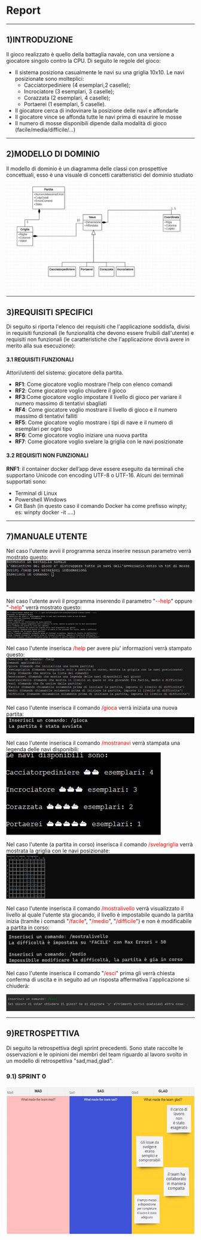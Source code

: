 # Report
---

## 1)INTRODUZIONE
Il gioco realizzato è quello della battaglia navale, con una versione a giocatore singolo contro la CPU. Di seguito le regole del gioco:
* Il sistema posiziona casualmente le navi su una griglia 10x10. Le navi posizionate sono molteplici: 
    * Cacciatorpediniere (4 esemplari,2 caselle);
    * Incrociatore (3 esemplari, 3 caselle);
    * Corazzata (2 esemplari, 4 caselle);
    * Portaerei (1 esemplari, 5 caselle).
* Il giocatore cerca di indovinare la posizione delle navi e affondarle 
* Il giocatore vince se affonda tutte le navi prima di esaurire le mosse 
* Il numero di mosse disponibili dipende dalla modalità di gioco (facile/media/difficile/…)

---

## 2)MODELLO DI DOMINIO
Il modello di dominio è un diagramma delle classi con prospettive concettuali, esso è una visuale di concetti caratteristici del dominio studiato
![Schema_Star_Uml](./img/Schema_Star_Uml.png)

---
## 3)REQUISITI SPECIFICI
Di seguito si riporta l'elenco dei requisiti che l'applicazione soddisfa, divisi in requisiti funzionali (le funzionalità che devono essere fruibili dall'utente) e requisiti non funzionali (le caratteristiche che l'applicazione dovrà avere in merito alla sua esecuzione):
#### 3.1 REQUISITI FUNZIONALI
Attori/utenti del sistema: giocatore della partita.
* **RF1**: Come giocatore voglio mostrare l’help con elenco comandi
* **RF2**: Come giocatore voglio chiudere il gioco
* **RF3**:Come giocatore voglio impostare il livello di gioco per variare il numero massimo di tentativi sbagliati
* **RF4**: Come giocatore voglio mostrare il livello di gioco e il numero massimo di tentativi falliti
* **RF5**: Come giocatore voglio mostrare i tipi di nave e il numero di esemplari per ogni tipo
* **RF6**: Come giocatore voglio iniziare una nuova partita
* **RF7**: Come giocatore voglio svelare la griglia con le navi posizionate


#### 3.2 REQUISITI NON FUNZIONALI
**RNF1**: il container docker dell’app deve essere eseguito da terminali che supportano Unicode con encoding UTF-8 o UTF-16. Alcuni dei terminali supportati sono:
*	Terminal di Linux
*	Powershell Windows
*	Git Bash (in questo caso il comando Docker ha come prefisso winpty; es: winpty docker -it ....)

----

## 7)MANUALE UTENTE
Nel caso l'utente avvii il programma senza inserire nessun parametro verrà mostrato questo:
![Descrizione](./img/Descrizione.jpg)

Nel caso l'utente avvii il programma inserendo il parametro "<span style="color:red">--help</span>" oppure "<span style="color:red">-help</span>" verrà mostrato questo:
![helpconparametro](./img/Helpconparametro.jpg)

Nel caso l'utente inserisca <span style="color:red">/help</span> per avere piu' informazioni verrà stampato questo:
![helpbase](./img/helpbase.jpg)

Nel caso l'utente inserisca il comando <span style="color:red">/gioca</span> verrà iniziata una nuova partita:
![gioca](./img/gioca.jpg)

Nel caso l'utente inserisca il comando <span style="color:red">/mostranavi</span> verrà stampata una legenda delle navi disponibili:
![Mostranavi](./img/MostraNavi.jpg)

Nel caso l'utente (a partita in corso) inserisca il comando <span style="color:red">/svelagriglia</span> verrà mostrata la griglia con le navi posizionate:
![StampaGriglia](./img/StampaGriglia.jpg)

Nel caso l'utente inserisca il comando <span style="color:red">/mostralivello</span> verrà visualizzato il livello al quale l'utente sta giocando, il livello è impostabile quando la partita inizia (tramite i comandi "<span style="color:red">/facile</span>", "<span style="color:red">/medio</span>", "<span style="color:red">/difficile</span>") e non è modificabile a partita in corso:
![mostralivello](./img/mostralivello.jpg)

Nel caso l'utente inserisca il comando "<span style="color:red">/esci</span>" prima gli verrà chiesta conferma di uscita e in seguito ad un risposta affermativa l'applicazione si chiuderà:

![esci](./img/esci.jpg)


---

## 9)RETROSPETTIVA
Di seguito la retrospettiva degli sprint precedenti. Sono state raccolte le 
osservazioni e le opinioni dei membri del team riguardo al lavoro svolto in
un modello di retrospettiva "sad,mad,glad".
### 9.1) SPRINT 0

![Retrospettiva](./img/Retrospettiva.png)
